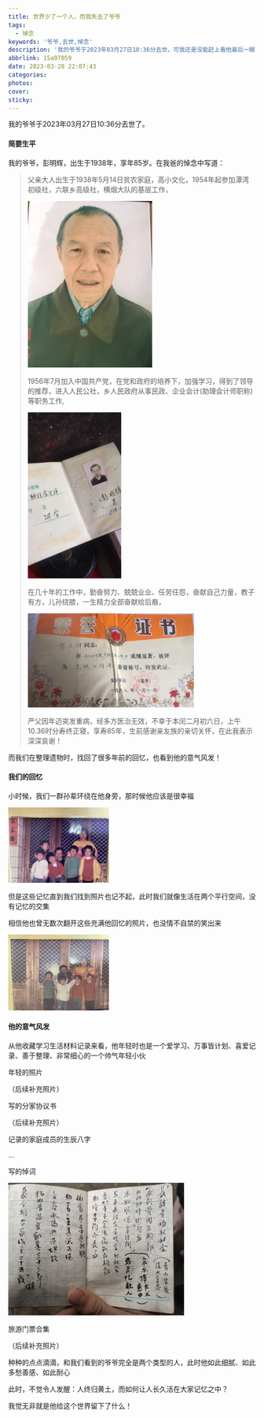 ```yaml
---
title: 世界少了一个人，而我失去了爷爷
tags:
  - 悼念
keywords: '爷爷,去世,悼念'
description: '我的爷爷于2023年03月27日10:36分去世，可我还是没能赶上看他最后一眼'
abbrlink: 15a97059
date: 2023-03-28 22:07:43
categories:
photos:
cover:
sticky:
---
```


我的爷爷于2023年03月27日10:36分去世了。

<!-- more -->



#### 简要生平

我的爷爷，彭明辉，出生于1938年，享年85岁。在我爸的悼念中写道：

> 父亲大人出生于1938年5月14日贫农家庭，高小文化，1954年起参加潭湾初级社，六联乡高级社，横烟大队的基层工作，
>
> <img src="20230328/IMG_0776.JPG" alt="IMG_0776" style="zoom: 33%;" />
>
> 1956年7月加入中国共产党，在党和政府的培养下，加强学习，得到了领导的推荐，进入人民公社，乡人民政府从事民政、企业会计(助理会计师职称)等职务工作,
>
> <img src="20230328/IMG_0775.JPG" alt="IMG_0775" style="zoom:33%;" />
>
> 在几十年的工作中，勤奋努力、兢兢业业、任劳任怨，奋献自己力量，教子有方，儿孙绕膝，一生精力全部奋献给后裔，
>
> <img src="20230328/IMG_0777.JPG" alt="IMG_0777" style="zoom: 33%;" />
>
> 严父因年迈突发重病，经多方医治无效，不幸于本闰二月初六日，上午10.36时分寿终正寝，享寿85年，生前感谢亲友族的亲切关怀，在此我表示深深哀谢！

而我们在整理遗物时，找回了很多年前的回忆，也看到他的意气风发！

#### 我们的回忆

小时候，我们一群孙辈环绕在他身旁，那时候他应该是很幸福

<img src="20230328/IMG_0769.jpg" alt="IMG_0769" style="zoom: 20%;" />



但是这些记忆直到我们找到照片也记不起，此时我们就像生活在两个平行空间，没有记忆的交集

相信他也曾无数次翻开这些充满他回忆的照片，也没情不自禁的笑出来

<img src="20230328/IMG_0768.jpg" alt="IMG_0768" style="zoom:20%;" />

#### 他的意气风发

从他收藏学习生活材料记录来看，他年轻时也是一个爱学习、万事皆计划、喜爱记录、善于整理、非常细心的一个帅气年轻小伙

年轻的照片

（后续补充照片）

写的分家协议书

（后续补充照片）

记录的家庭成员的生辰八字

<img src="20230328/IMG_0788.JPG" alt="IMG_0788" style="zoom:15%;" />

写的悼词

<img src="20230328/IMG_0774.JPG" alt="IMG_0774" style="zoom:35%;" />

旅游门票合集

（后续补充照片）

种种的点点滴滴，和我们看到的爷爷完全是两个类型的人，此时他如此细腻、如此多愁善感、如此耐心



此时，不觉令人发醒：人终归黄土，而如何让人长久活在大家记忆之中？



我觉无非就是他给这个世界留下了什么！
